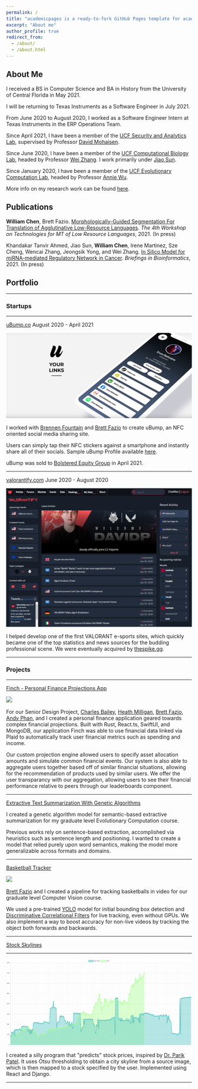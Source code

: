 ```yaml
---
permalink: /
title: "academicpages is a ready-to-fork GitHub Pages template for academic personal websites"
excerpt: "About me"
author_profile: true
redirect_from: 
  - /about/
  - /about.html
---
```


## About Me

I received a BS in Computer Science and BA in History from the University of Central Florida in May 2021.

I will be returning to Texas Instruments as a Software Engineer in July 2021. 

From June 2020 to August 2020, I worked as a Software Engineer Intern at Texas Instruments in the ERP Operations Team.

Since April 2021, I have been a member of the [UCF Security and Analytics Lab](http://seal.cs.ucf.edu), supervised by Professor [David Mohaisen](http://cs.ucf.edu/~mohaisen/). 

Since June 2020, I have been a member of the [UCF Computational Biology Lab](https://server.cs.ucf.edu/compbio/), headed by Professor [Wei Zhang](https://www.cs.ucf.edu/~wzhang/). I work primarily under [Jiao Sun](https://server.cs.ucf.edu/compbio/people/).

Since January 2020, I have been a member of the [UCF Evolutionary Computation Lab](http://www.cs.ucf.edu/~ecl/index.html), headed by Professor [Annie Wu](http://www.cs.ucf.edu/~aswu/).

More info on my research work can be found [here](/research.md).

## Publications
**William Chen**, Brett Fazio. [Morphologically-Guided Segmentation For Translation of Agglutinative Low-Resource Languages](https://wanchichen.github.io/pdf/morpho_nmt.pdf). _The 4th Workshop on Technologies for MT of Low Resource Languages_, 2021. (In press)

Khandakar Tanvir Ahmed, Jiao Sun, **William Chen**, Irene Martinez, Sze Cheng, Wencai Zhang, Jeongsik Yong, and Wei Zhang. [In Silico Model for miRNA-mediated Regulatory Network in Cancer](https://github.com/compbiolabucf/PTNet). _Briefings in Bioinformatics_, 2021. (In press)

## Portfolio

---

### Startups

---

[uBump.co](https://shop.ubump.co) August 2020 - April 2021

<img src="images/bump.png">

I worked with [Brennen Fountain](https://www.linkedin.com/in/brennen-fountain-743302149/) and [Brett Fazio](https://www.linkedin.com/in/brett-fazio/) to create uBump, an NFC oriented social media sharing site.

Users can simply tap their NFC stickers against a smartphone and instantly share all of their socials. Sample uBump Profile available [here](https://ubump.co/william).

uBump was sold to [Bolstered Equity Group](https://www.crunchbase.com/acquisition/bolstered-equity-group-acquires-ubump--a3029e9a) in April 2021.

---

[valorantify.com](https://github.com/wanchichen/valorantify-preview) June 2020 - August 2020

<img src="images/valorantify.PNG">

I helped develop one of the first VALORANT e-sports sites, which quickly became one of the top statistics and news sources for the budding professional scene. We were eventually acquired by [thespike.gg](https://www.thespike.gg/).

---

### Projects

---
[Finch - Personal Finance Projections App](https://github.com/ucfinancegroup/pfp)

<img src="finch.png">

For our Senior Design Project, [Charles Bailey](https://www.linkedin.com/in/charles-bailey/), [Heath Milligan](https://www.linkedin.com/in/heath-milligan/), [Brett Fazio](https://www.linkedin.com/in/brett-fazio/), [Andy Phan](), and I created a personal finance application geared towards complex financial projections. Built with Rust, React.ts, SwiftUI, and MongoDB, our application Finch was able to use financial data linked via Plaid to automatically track user financial metrics such as spending and income. 

Our custom projection engine allowed users to specify asset allocation amounts and simulate common financial events. Our system is also able to aggregate users together based off of similar financial situations, allowing for the recommendation of products used by similar users. We offer the user transparancy with our aggregation, allowing users to see their financial performance relative to peers through our leaderboards component.

---
[Extractive Text Summarization With Genetic Algorithms](https://github.com/wanchichen/GA-Text-Summarization)

I created a genetic algorithm model for semantic-based extractive summarization for my graduate level Evolutionary Computation course.

Previous works rely on sentence-based extraction, accomplished via heuristics such as sentence length and positioning. I wanted to create a model that relied purely upon word semantics, making the model more generalizable across formats and domains.

---

[Basketball Tracker](https://github.com/brettfazio/CVBallTracking)

![](https://raw.githubusercontent.com/brettfazio/CVBallTracking/main/assets/bron.gif)

[Brett Fazio](https://www.linkedin.com/in/brett-fazio/) and I created a pipeline for tracking basketballs in video for our graduate level Computer Vision course. 

We used a pre-trained [YOLO](https://pjreddie.com/darknet/yolo/) model for initial bounding box detection and [Discriminative Correlational Filters](https://arxiv.org/abs/1611.08461) for live tracking, even without GPUs. We also implement a way to boost accuracy for non-live videos by tracking the object both forwards and backwards.

---

[Stock Skylines](https://wanchichen.github.io/Stock-Skylines/)

---

<img src="images/stonk.png">

I created a silly program that "predicts" stock prices, inspired by [Dr. Parik Patel](https://twitter.com/parikpatelcfa/status/1334497433469022208). It uses Otsu thresholding to obtain a city skyline from a source image, which is then mapped to a stock specified by the user. Implemented using React and Django.

---
